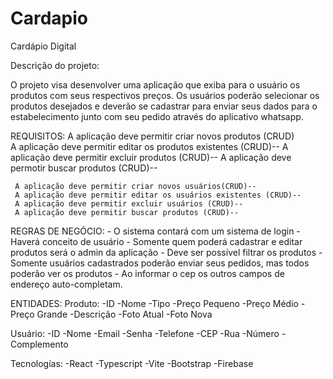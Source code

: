 # Cardapio

Cardápio Digital

Descrição do projeto:

O projeto visa desenvolver uma aplicação que exiba para o usuário os produtos com seus respectivos preços. Os usuários poderão 
selecionar os produtos desejados e deverão se cadastrar para enviar seus dados para o estabelecimento 
junto com seu pedido através do aplicativo whatsapp.


REQUISITOS:
	 A aplicação deve permitir criar novos produtos (CRUD) <br>
	 A aplicação deve permitir editar os produtos existentes (CRUD)--
	 A aplicação deve permitir excluir produtos (CRUD)--
	 A aplicação deve permotir buscar produtos (CRUD)--

	 A aplicação deve permitir criar novos usuários(CRUD)--
	 A aplicação deve permitir editar os usuários existentes (CRUD)--
	 A aplicação deve permitir excluir usuários (CRUD)--
	 A aplicação deve permitir buscar produtos (CRUD)--

REGRAS DE NEGÓCIO:
	- O sistema contará com um sistema de login
	- Haverá conceito de usuário
	- Somente quem poderá cadastrar e editar produtos será o admin da aplicação
	- Deve ser possível filtrar os produtos
	- Somente usuários cadastrados poderão enviar seus pedidos, mas todos poderão ver os produtos
	- Ao informar o cep os outros campos de endereço auto-completam.


ENTIDADES:
Produto:
	-ID
	-Nome
	-Tipo
	-Preço Pequeno
	-Preço Médio
	-Preço Grande
	-Descrição
	-Foto Atual
	-Foto Nova

Usuário:
	-ID
	-Nome
	-Email
	-Senha
	-Telefone
	-CEP
	-Rua
	-Número
	-Complemento

Tecnologías:
	-React
	-Typescript
	-Vite
	-Bootstrap
	-Firebase
	
